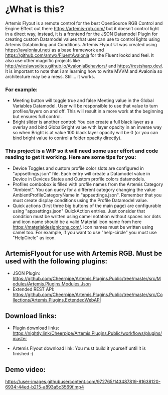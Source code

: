 # ¿What is this?

Artemis Flyout is a remote control for the best OpenSource RGB Control and Engine Effect out there https://artemis-rgb.com/ but it doesn’t control light in a direct way, instead, it is a frontend for the JSON Datamodel Plugin for creating custom Datamodel values that user can use to control lights using Artemis Databinding and Conditions. 
Artemis Flyout UI was created using https://avaloniaui.net/ as a base framework and https://github.com/amwx/FluentAvalonia for the Fluent lookd and feel. It also use other magnific projects like http://wieslawsoltes.github.io/AvaloniaBehaviors/ and https://restsharp.dev/.
It is important to note that i am learning how to write MVVM and Avalonia so architecture may be a mess. Still... it works.

### For example:

 * Meeting button will toggle true and false Meeting value in the Global Variables Datamodel. User will be responsible to use that value to turn profiles/layers on and off. This will result in a more work at the beginning but ensures full control.
* Bright slider is another control: You can create a full black layer as a overlay and bind GlobalGright value with layer opacity in an inverse way so when Bright is at value 100 black layer opacity will be 0 (or you can bind bright value to control a folder opacity directly).

### This project is a WIP so it will need some user effort and code reading to get it working. Here are some tips for you:

* Device Toggles and custom profile color slots are configured in "appsettings.json" file. Each entry will create a Datamodel value in Device in Devices States and Custom profile colors datamodels.
* Profiles combobox is filled with profile names from the Artemis Category "Ambient". You can query for a different category changing the value AmbientProfileCategoryName in "appsettings.json". Remember that you must create display conditions using the Profile Datamodel value.
* Quick actions (first three big buttons of the main page) are configurable using "appsettings.json" QuickAction entries. Just consider that condition must be written using camel notation without spaces nor dots and icon name should be a valid Material icon name from here https://materialdesignicons.com/. Icon names must be written using camel too. For example, if you want to use "help-circle" you must use "HelpCircle" as icon.

## ArtemisFlyout for use with Artemis RGB. Must be used with the following plugins:

 * JSON Plugin: https://github.com/Cheerpipe/Artemis.Plugins.Public/tree/master/src/Modules/Artemis.Plugins.Modules.Json
 * Extended REST API: https://github.com/Cheerpipe/Artemis.Plugins.Public/tree/master/src/Collections/Artemis.Plugins.ExtendedWebAPI

## Download links:

* Plugin download links: https://nightly.link/Cheerpipe/Artemis.Plugins.Public/workflows/plugins/master

* Artemis Flyout download link: You must build it yourself until it is finished :(


## Demo video:



https://user-images.githubusercontent.com/972765/143487819-81638120-6934-44ed-b215-a893a5c3569f.mp4









